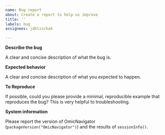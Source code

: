 ```yaml
---
name: Bug report
about: Create a report to help us improve
title: ''
labels: bug
assignees: jdblischak

---
```


**Describe the bug**

A clear and concise description of what the bug is.

**Expected behavior**

A clear and concise description of what you expected to happen.

**To Reproduce**

If possible, could you please provide a minimal, reproducible example that reproduces the bug? This is very helpful to troubleshooting.

**System information**

Please report the version of OmicNavigator (`packageVersion("OmicNavigator")`) and the results of `sessionInfo()`.
